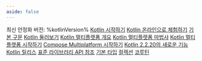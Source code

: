```yaml
---
aside: false
---
```

<topic 
	xmlns:xsi="http://www.w3.org/2001/XMLSchema-instance" 
	xsi:noNamespaceSchemaLocation="https://resources.jetbrains.com/writerside/1.0/topic.v2.xsd"
	title="Kotlin 문서" id="home">
    <section-starting-page>
        <title>Kotlin 문서</title>
        <description>
            최신 안정화 버전: %kotlinVersion%
        </description>
        <spotlight>
            <a href="getting-started.md" summary="IDE(IntelliJ IDEA 또는 Android Studio)에서 원하는 플랫폼용 첫 Kotlin 프로젝트를 만드세요." type="start">Kotlin 시작하기</a>
            <a href="https://play.kotlinlang.org/" summary="브라우저에서 바로 Kotlin 코드를 작성, 편집, 실행, 공유하세요." type="install">Kotlin 온라인으로 체험하기</a>
        </spotlight>
        <primary>
            <title>첫 단계</title>
            <a href="basic-syntax.md" summary="Kotlin 구문(키워드, 연산자, 프로그램 구조)에 대한 빠른 소개">기본 구문</a>
            <a href="kotlin-tour-welcome.md" summary="Kotlin 프로그래밍 언어의 기본 사항을 둘러보세요.">Kotlin 둘러보기</a>
        </primary>
        <secondary>
            <title>Kotlin 멀티플랫폼</title>
            <a href="https://www.jetbrains.com/help/kotlin-multiplatform-dev/get-started.html" summary="Kotlin 멀티플랫폼 기술을 탐색하여 애플리케이션 간에 코드를 공유하세요.">Kotlin 멀티플랫폼 개요</a>
            <a href="https://kmp.jetbrains.com/" summary="멀티플랫폼 프로젝트 템플릿을 빠르게 생성하고 다운로드하세요.">Kotlin 멀티플랫폼 마법사</a>
            <a href="https://www.jetbrains.com/help/kotlin-multiplatform-dev/multiplatform-create-first-app.html" summary="Android 및 iOS에서 모두 작동하는 모바일 앱을 만드세요.">Kotlin 멀티플랫폼 시작하기</a>
            <a href="https://www.jetbrains.com/help/kotlin-multiplatform-dev/compose-multiplatform-create-first-app.html" summary="Compose Multiplatform을 사용하여 모바일, 데스크톱, 웹 전반에 걸쳐 하나의 사용자 인터페이스를 구현하세요.">Compose Multiplatform 시작하기</a>
        </secondary>
        <misc>
            <cards narrow="false">
                <title>주요 토픽</title>
                <a href="whatsnew2220.md" summary="웹 개발을 위한 주요 변경 사항과 기타 개선 사항 및 버그 수정">Kotlin 2.2.20의 새로운 기능</a>
                <a href="releases.md" summary="최신 Kotlin 릴리스 및 업데이트 방법">Kotlin 릴리스</a>
                <a href="https://kotlinlang.org/api/latest/jvm/stdlib/" summary="Kotlin을 사용한 일상 작업의 필수 요소: IO, 파일, 스레딩, 컬렉션 등">표준 라이브러리 API 참조</a>
                <a href="basic-types.md" summary="Kotlin 타입 시스템: 숫자, 문자열, 배열 및 기타 내장 타입">기본 타입</a>
                <a href="collections-overview.md" summary="컬렉션: 리스트, 집합, 맵">컬렉션</a>
                <a href="coroutines-overview.md" summary="동시성: 코루틴, 플로우, 채널">코루틴</a>
            </cards>
        </misc>
    </section-starting-page>
</topic>
